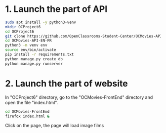 # 1. Launch the part of API
```bash
sudo apt install -y python3-venv
mkdir OCProject6
cd OCProject6
git clone https://github.com/OpenClassrooms-Student-Center/OCMovies-API-EN-FR.git
cd OCMovies-API-EN-FR
python3 -m venv env
source env/bin/activate
pip install -r requirements.txt
python manage.py create_db
python manage.py runserver
```

# 2. Launch the part of website
In "OCProject6" directory, go to the "OCMovies-FrontEnd" directory and open the file "index.html".
```bash
cd OCMovies-FrontEnd
firefox index.html &
```
Click on the page, the page will load image films
